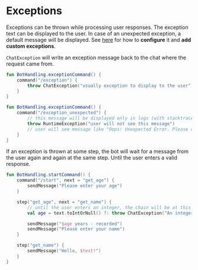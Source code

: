 # Exceptions

Exceptions can be thrown while processing user responses.
The exception text can be displayed to the user.
In case of an unexpected exception, a default message will be displayed.
See <a href="exception-handling.md">here</a> for how to **configure** it and **add custom exceptions**.

`ChatException` will write an exception message back to the chat where the request came from.

```kotlin
fun BotHandling.exceptionCommand() {
    command("/exception") {
        throw ChatException("usually exception to display to the user")
    }
}
```

```kotlin
fun BotHandling.exceptionCommand() {
    command("/exception_unexpected") {
        // this message will be displayed only in logs (with stacktrace)
        throw RuntimeException("user will not see this message")
        // user will see message like "Oops! Unexpected Error. Please contact with developers."
    }
}
```

If an exception is thrown at some step, the bot will wait for a message from the user again and again at the same step.
Until the user enters a valid response.

```kotlin
fun BotHandling.startCommand() {
    command("/start", next = "get_age") {
        sendMessage("Please enter your age")
    }

    step("get_age", next = "get_name") {
        // until the user enters an integer, the chain will be at this step
        val age = text.toIntOrNull() ?: throw ChatException("An integer is expected")

        sendMessage("$age years - recorded")
        sendMessage("Please enter your name")
    }

    step("get_name") {
        sendMessage("Hello, $text!")
    }
}
```

